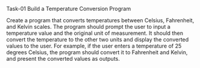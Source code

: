 Task-01
Build a Temperature Conversion Program

Create a program that converts temperatures between Celsius, Fahrenheit, and Kelvin scales.
The program should prompt the user to input a temperature value and the original unit of measurement.
It should then convert the temperature to the other two units and display the converted values to the user.
For example, if the user enters a temperature of 25 degrees Celsius, the program should convert it to Fahrenheit and Kelvin, and present the converted values as outputs.
